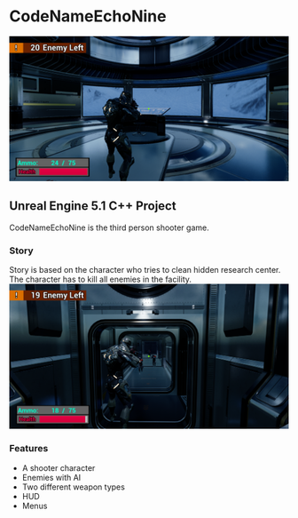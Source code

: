 # CodeNameEchoNine
![CNE9](ProjectImages/CNE9_1.png)
## Unreal Engine 5.1 C++ Project
CodeNameEchoNine is the third person shooter game.

### Story
Story is based on the character who tries to clean hidden research center. The character has to kill all enemies in the facility.
![CNE9](ProjectImages/CNE9_2.png)
### Features
- A shooter character
- Enemies with AI
- Two different weapon types
- HUD
- Menus
